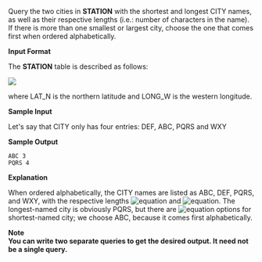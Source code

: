 Query the two cities in __STATION__ with the shortest and longest CITY names, as well as their respective lengths (i.e.: number of characters in the name). If there is more than one smallest or largest city, choose the one that comes first when ordered alphabetically.

__Input Format__

The __STATION__ table is described as follows:

![](https://github.com/avtomato/HackerRank/blob/master/SQL/img/1449345840-5f0a551030-Station.jpg)

where LAT_N is the northern latitude and LONG_W is the western longitude.

__Sample Input__

Let's say that CITY only has four entries: DEF, ABC, PQRS and WXY

__Sample Output__
```commandline
ABC 3
PQRS 4
```
__Explanation__

When ordered alphabetically, the CITY names are listed as ABC, DEF, PQRS, and WXY, with the respective lengths ![equation](https://latex.codecogs.com/svg.latex?\inline&space;3,&space;3,&space;4,) and ![equation](https://latex.codecogs.com/svg.latex?\inline&space;3). The longest-named city is obviously PQRS, but there are ![equation](https://latex.codecogs.com/svg.latex?\inline&space;3) options for shortest-named city; we choose ABC, because it comes first alphabetically.

__Note<br> 
You can write two separate queries to get the desired output. It need not be a single query.__